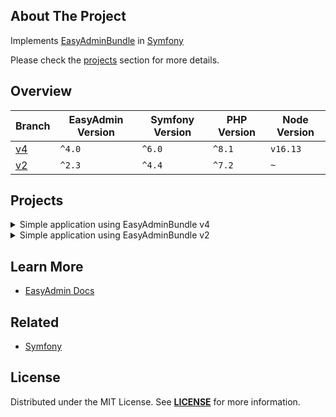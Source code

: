## About The Project
Implements [EasyAdminBundle][easy_admin_github] in [Symfony][symfony_website]

Please check the [projects](#projects) section for more details.

## Overview
| Branch   | EasyAdmin Version | Symfony Version | PHP Version | Node Version |
|----------|-------------------|-----------------|-------------|--------------|
| [v4][v4] | `^4.0`            | `^6.0`          | `^8.1`      | `v16.13`     | 
| [v2][v2] | `^2.3`            | `^4.4`          | `^7.2`      | `~`          |


## Projects
<details><summary>Simple application using EasyAdminBundle v4</summary>  
<p>

<img
src="https://user-images.githubusercontent.com/5810350/226254914-a20cb91d-da7a-4417-81d4-4733b749986c.png"
alt="easy admin bundle v4"
width="50%"
/>

**Code:** https://github.com/habibun/easy-admin-bundle/tree/v4  
**Resources:** ~  

#### Prerequisites
- [Symfony CLI][symfony_cli], [PHP][php], [Composer][composer], [Git][git], [MySQL][mysql], [Node.js][node]

#### Installation
```bash
git clone git@github.com:habibun/easy-admin-bundle.git
cd easy-admin-bundle
git checkout v4
symfony composer install
yarn install
```

</p>

##
</details>


<details><summary>Simple application using EasyAdminBundle v2</summary>  
<p>  

<img
src="https://user-images.githubusercontent.com/5810350/226255064-bba19bae-ac88-4ea3-a010-97abb549118c.png"
alt="easy admin bundle v2"
width="50%"
/>

**Code:** https://github.com/habibun/easy-admin-bundle/tree/v2  
**Resources:** ~  


#### Prerequisites
- [Symfony CLI][symfony_cli], [PHP][php], [Composer][composer], [Git][git], [MySQL][mysql]

#### Installation
Clone the repository using the command:
`git clone git@github.com:habibun/easy-admin-bundle.git`

Navigate into the cloned directory:
`cd easy-admin-bundle`

Checkout: 
`git checkout v2`

#### Manual Instruction

Install the required dependencies using Composer:
`symfony composer install`

Create .env.local file:
`	cp -u -p .env .env.local`

Configure the database connection in the .env.local file:
`DATABASE_URL=mysql://db_user:db_password@db_host/db_name`

Create the database schema:
`symfony console doctrine:schema:create`

Migrate db:
`symfony console doctrine:migrations:migrate -n`

Load sample data into the database:
`symfony console doctrine:fixtures:load -n`

Start the local development server:
`symfony server:start `

#### Makefile Instruction
Create .env.local file:
`make init`

Install project:
`make install`

This will run the same commands as the manual installation process described above.  
Once the installation is complete, start the local development server:
`make start`

</p>

##
</details>


## Learn More
- [EasyAdmin Docs][easy_admin_docs]


## Related
- [Symfony](https://github.com/habibun/symfony)


## License
Distributed under the MIT License. See **[LICENSE][license]** for more information.


[//]: # (Links)
[license]: https://github.com/habibun/easy-admin-bundle/blob/main/LICENSE
[symfony_website]: https://symfony.com/

[easy_admin_github]: https://github.com/EasyCorp/EasyAdminBundle
[easy_admin_docs]: https://symfony.com/bundles/EasyAdminBundle/current/index.html

[v4]: https://github.com/habibun/easy-admin-bundle/tree/v4
[v4_tt]: https://github.com/habibun/easy-admin-bundle/tree/v4 "Simple application using EasyAdminBundle v4"

[v2]: https://github.com/habibun/easy-admin-bundle/tree/v2
[v2_tt]: https://github.com/habibun/easy-admin-bundle/tree/v2 "Simple application using EasyAdminBundle v2"

[symfony_cli]: https://symfony.com/download
[php]: https://www.php.net/
[composer]: https://getcomposer.org/
[git]: https://git-scm.com/
[mysql]: https://www.mysql.com/
[node]: https://nodejs.org/
